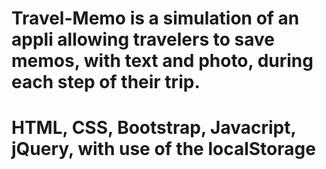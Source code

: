 # Travel-Memo is a simulation of an appli allowing travelers to save memos, with text and photo, during each step of their trip.
# HTML, CSS, Bootstrap, Javacript, jQuery, with use of the localStorage
